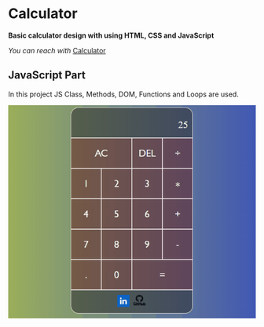 # Calculator

**Basic calculator design with using HTML, CSS and JavaScript**

_You can reach with_ [Calculator](https://feyizoglu.github.io/calculator/)

## JavaScript Part

In this project JS Class, Methods, DOM, Functions and Loops are used.

![preview](./calculator.gif)
